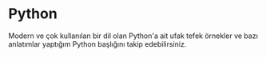 # Python
Modern ve çok kullanılan bir dil olan Python'a ait ufak tefek örnekler ve bazı anlatımlar yaptığım Python başlığını takip edebilirsiniz.
